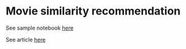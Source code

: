 # Movie similarity recommendation
See sample notebook [here](https://github.com/jayashree8/Python_recommender_systems/blob/main/Item%20similarity%20recommendation.ipynb)

See article [here](https://jayashree8.medium.com/movie-similarity-recommendation-using-python-b98a2670a2ad)